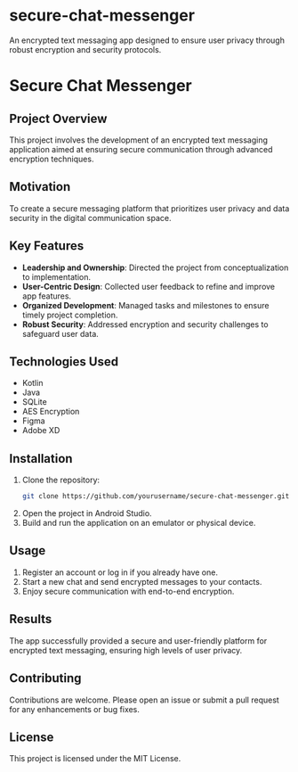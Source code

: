 # secure-chat-messenger
An encrypted text messaging app designed to ensure user privacy through robust encryption and security protocols.

# Secure Chat Messenger

## Project Overview
This project involves the development of an encrypted text messaging application aimed at ensuring secure communication through advanced encryption techniques.

## Motivation
To create a secure messaging platform that prioritizes user privacy and data security in the digital communication space.

## Key Features
- **Leadership and Ownership**: Directed the project from conceptualization to implementation.
- **User-Centric Design**: Collected user feedback to refine and improve app features.
- **Organized Development**: Managed tasks and milestones to ensure timely project completion.
- **Robust Security**: Addressed encryption and security challenges to safeguard user data.

## Technologies Used
- Kotlin
- Java
- SQLite
- AES Encryption
- Figma
- Adobe XD

## Installation
1. Clone the repository:
    ```bash
    git clone https://github.com/yourusername/secure-chat-messenger.git
    ```
2. Open the project in Android Studio.
3. Build and run the application on an emulator or physical device.

## Usage
1. Register an account or log in if you already have one.
2. Start a new chat and send encrypted messages to your contacts.
3. Enjoy secure communication with end-to-end encryption.

## Results
The app successfully provided a secure and user-friendly platform for encrypted text messaging, ensuring high levels of user privacy.

## Contributing
Contributions are welcome. Please open an issue or submit a pull request for any enhancements or bug fixes.

## License
This project is licensed under the MIT License.
